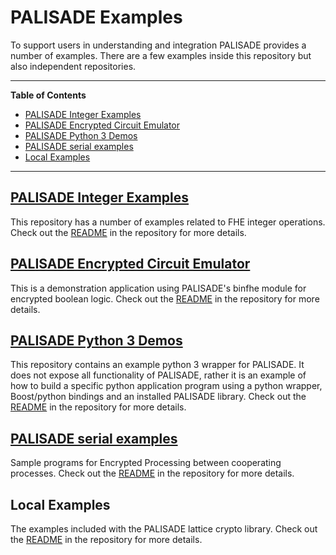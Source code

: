 PALISADE Examples
=================

To support users in understanding and integration PALISADE provides a number of examples. There are a few examples inside this repository but also independent repositories.

---

**Table of Contents**
- [PALISADE Integer Examples](#palisade-integer-examples)
- [PALISADE Encrypted Circuit Emulator](#palisade-encrypted-circuit-emulator)
- [PALISADE Python 3 Demos](#palisade-python-3-demos)
- [PALISADE serial examples](#palisade-serial-examples)
- [Local Examples](#local-examples)

---

[PALISADE Integer Examples](https://gitlab.com/palisade/palisade-integer-examples)
---------------------------

This repository has a number of examples related to FHE integer operations. 
Check out the [README](https://gitlab.com/palisade/palisade-integer-examples/-/blob/master/README.md) in the repository for more details.


[PALISADE Encrypted Circuit Emulator](https://gitlab.com/palisade/palisade-encrypted-circuit-emulator)
-------------------------------------

This is a demonstration application using PALISADE's binfhe module for 
encrypted boolean logic. 
Check out the [README](https://gitlab.com/palisade/palisade-encrypted-circuit-emulator/-/blob/master/README.md) in the repository for more details.

[PALISADE Python 3 Demos](https://gitlab.com/palisade/palisade-python-demo)
-------------------------

This repository contains an example python 3 wrapper for PALISADE. It
does not expose all functionality of PALISADE, rather it is an example
of how to build a specific python application program using a python
wrapper, Boost/python bindings and an installed PALISADE library. 
Check out the [README](https://gitlab.com/palisade/palisade-python-demo/-/blob/master/README.md) in the repository for more details.

[PALISADE serial examples](https://gitlab.com/palisade/palisade-serial-examples)
--------------------------

Sample programs for Encrypted Processing between cooperating processes.
Check out the [README](https://gitlab.com/palisade/palisade-serial-examples/-/blob/master/README.md) in the repository for more details.

Local Examples
--------------

The examples included with the PALISADE lattice crypto library.
Check out the [README](src/pke/examples/README.md) in the repository for more details.
